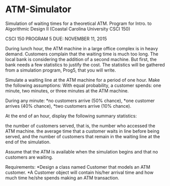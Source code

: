# ATM-Simulator
Simulation of waiting times for a theoretical ATM.  Program for Intro. to Algorithmic Design II (Coastal Carolina University CSCI 150)

CSCI 150
PROGRAM 5
DUE: NOVEMBER 11, 2015

During lunch hour, the ATM machine in a large office complex is in heavy demand. Customers complain that the waiting time is much too long. The local bank is considering the addition of a second machine. But first, the bank needs a few statistics to justify the cost.  The statistics will be gathered from a simulation program, Prog5, that you will write.

Simulate a waiting line at the ATM machine for a period of one hour. Make the following assumptions:
With equal probability, a customer spends:
	one minute,
	two minutes, or
	three minutes
	at the ATM machine.

During any minute:
	*no customers arrive  (50% chance),
	*one customer arrives (40% chance),
	*two customers arrive (10% chance).

At the end of an hour, display the following summary statistics:

the number of customers served, that is, the number who accessed the ATM machine.
the average time that a customer waits in line before being served, and
the number of customers that remain in the waiting line at the end of the simulation.

Assume that the ATM is available when the simulation begins and that no customers are waiting.

Requirements:
*Design a class named Customer that models an ATM customer.
*A Customer object will contain his/her arrival time and how much time he/she spends making an ATM transaction.
